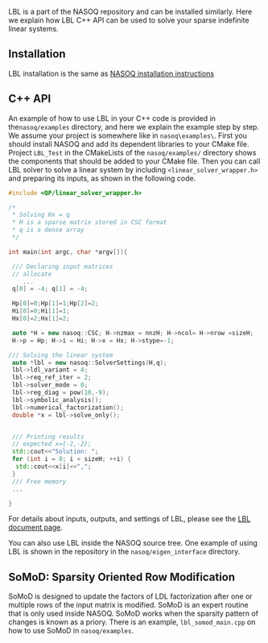 
LBL is a part of the NASOQ repository and can be installed similarly. Here we explain how LBL C++ API can be used to solve your sparse indefinite linear systems.

## Installation
LBL installation is the same as [NASOQ installation instructions](getting-started-nasoq.md#installation) 

## C++ API
An example of how to use LBL in your C++ code is provided in the`nasoq/examples` directory, and here we explain the example step by step.
We assume your project is somewhere like in `nasoq\examples\`. 
First you should install NASOQ and add its dependent libraries to your CMake file.
 Project `LBL_Test` in the CMakeLists of the `nasoq/examples/` directory  shows the components that should be added to your CMake file. 
Then you can call LBL solver to solve a linear system by including ```<linear_solver_wrapper.h>``` and preparing its inputs, as shown in the following code. 

```C++
#include <QP/linear_solver_wrapper.h>

/*
 * Solving Hx = q
 * H is a sparse matrix stored in CSC format
 * q is a dense array
 */

int main(int argc, char *argv[]){

 /// Declaring input matrices
 // allocate
	...
 q[0] = -4; q[1] = -4;

 Hp[0]=0;Hp[1]=1;Hp[2]=2;
 Hi[0]=0;Hi[1]=1;
 Hx[0]=2;Hx[1]=2;

 auto *H = new nasoq::CSC; H->nzmax = nnzH; H->ncol= H->nrow =sizeH;
 H->p = Hp; H->i = Hi; H->x = Hx; H->stype=-1;

/// Solving the linear system
 auto *lbl = new nasoq::SolverSettings(H,q);
 lbl->ldl_variant = 4;
 lbl->req_ref_iter = 2;
 lbl->solver_mode = 0;
 lbl->reg_diag = pow(10,-9);
 lbl->symbolic_analysis();
 lbl->numerical_factorization();
 double *x = lbl->solve_only();


 /// Printing results
 // expected x={-2,-2};
 std::cout<<"Solution: ";
 for (int i = 0; i < sizeH; ++i) {
  std::cout<<x[i]<<",";
 }
 /// Free memory
 ...

}
```
For details about inputs, outputs, and settings of LBL, please see the [LBL document page](linear-solver.md).

You can also use LBL inside the NASOQ source tree. One example of using LBL is shown in the repository in the `nasoq/eigen_interface` directory.  


## SoMoD: Sparsity Oriented Row Modification
SoMoD is designed to update the factors of LDL factorization after one or multiple rows of the input matrix is modified. 
SoMoD is an expert routine that is only used inside NASOQ. SoMoD works when the sparsity pattern of changes is known as a priory. There is an example, `lbl_somod_main.cpp` on how to use SoMoD in `nasoq/examples`. 


